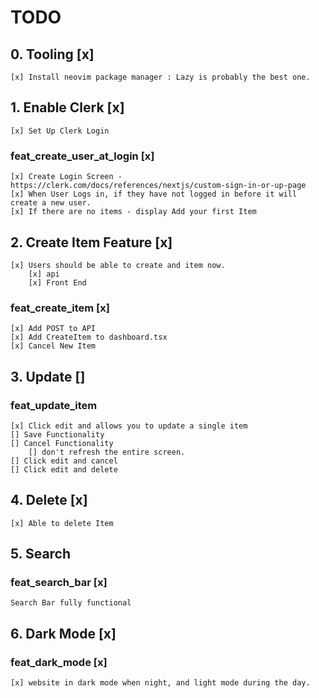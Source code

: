 # TODO

## 0. Tooling [x]

    [x] Install neovim package manager : Lazy is probably the best one.

## 1. Enable Clerk [x]

    [x] Set Up Clerk Login

### feat_create_user_at_login [x]

    [x] Create Login Screen - https://clerk.com/docs/references/nextjs/custom-sign-in-or-up-page
    [x] When User Logs in, if they have not logged in before it will create a new user.
    [x] If there are no items - display Add your first Item

## 2. Create Item Feature [x]

    [x] Users should be able to create and item now.
        [x] api
        [x] Front End

### feat_create_item [x]

    [x] Add POST to API
    [x] Add CreateItem to dashboard.tsx
    [x] Cancel New Item

## 3. Update []

### feat_update_item

    [x] Click edit and allows you to update a single item
    [] Save Functionality
    [] Cancel Functionality
        [] don't refresh the entire screen.
    [] Click edit and cancel
    [] Click edit and delete

## 4. Delete [x]

    [x] Able to delete Item

## 5. Search

### feat_search_bar [x]

    Search Bar fully functional

## 6. Dark Mode [x]

### feat_dark_mode [x]

    [x] website in dark mode when night, and light mode during the day.

